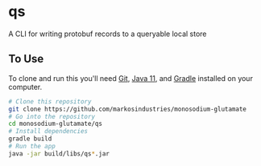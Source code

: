 # qs
A CLI for writing protobuf records to a queryable local store

## To Use
To clone and run this you'll need [Git](https://git-scm.com), [Java 11](http://openjdk.java.net/install/), and [Gradle](https://gradle.org/install/) installed on your computer.

```bash
# Clone this repository
git clone https://github.com/markosindustries/monosodium-glutamate
# Go into the repository
cd monosodium-glutamate/qs
# Install dependencies
gradle build
# Run the app
java -jar build/libs/qs*.jar
```
